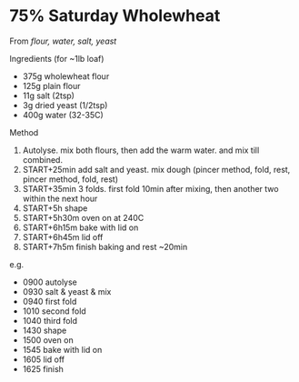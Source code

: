 # 75% Saturday Wholewheat

From *flour, water, salt, yeast*

Ingredients (for \~1lb loaf)

-   375g wholewheat flour
-   125g plain flour
-   11g salt (2tsp)
-   3g dried yeast (1/2tsp)
-   400g water (32-35C)

Method

1.  Autolyse. mix both flours, then add the warm water. and mix till combined.
2.  START+25min add salt and yeast. mix dough (pincer method, fold, rest, pincer
    method, fold, rest)
3.  START+35min 3 folds. first fold 10min after mixing, then another two within
    the next hour
4.  START+5h shape
5.  START+5h30m oven on at 240C
6.  START+6h15m bake with lid on
7.  START+6h45m lid off
8.  START+7h5m finish baking and rest \~20min

e.g.

-   0900 autolyse
-   0930 salt & yeast & mix
-   0940 first fold
-   1010 second fold
-   1040 third fold
-   1430 shape
-   1500 oven on
-   1545 bake with lid on
-   1605 lid off
-   1625 finish
